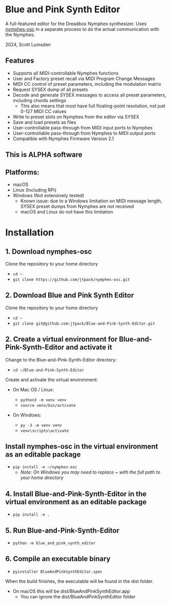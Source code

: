 # Blue and Pink Synth Editor
A full-featured editor for the Dreadbox Nymphes synthesizer. 
Uses [nymphes-osc](https://github.com/jtpack/nymphes-osc) in a separate process to do the actual communication with the Nymphes.

2024, Scott Lumsden

## Features

- Supports all MIDI-controllable Nymphes functions
- User and Factory preset recall via MIDI Program Change Messages
- MIDI CC control of preset parameters, including the modulation matrix
- Request SYSEX dump of all presets
- Decode and generate SYSEX messages to access all preset parameters, including chords settings
  - This also means that most have full floating-point resolution, not just 0-127 MIDI CC values
- Write to preset slots on Nymphes from the editor via SYSEX
- Save and load presets as files
- User-controllable pass-through from MIDI input ports to Nymphes
- User-controllable pass-through from Nymphes to MIDI output ports
- Compatible with Nymphes Firmware Version 2.1


## This is ALPHA software

## Platforms:
- macOS
- Linux (Including RPi)
- Windows (Not extensively tested)
  - Known issue: due to a Windows limitation on MIDI message length, SYSEX preset dumps from Nymphes are not received
  - macOS and Linux do not have this limitation

  
# Installation

## 1. Download nymphes-osc

Clone the repository to your home directory
- `cd ~`
- `git clone https://github.com/jtpack/nymphes-osc.git`

## 2. Download Blue and Pink Synth Editor
Clone the repository to your home directory
- `cd ~`
- `git clone git@github.com:jtpack/Blue-and-Pink-Synth-Editor.git`

## 2. Create a virtual environment for Blue-and-Pink-Synth-Editor and activate it
Change to the Blue-and-Pink-Synth-Editor directory:
  - `cd ~/Blue-and-Pink-Synth-Editor`

Create and activate the virtual environment:
- On Mac OS / Linux:
  - `python3 -m venv venv`
  - `source venv/bin/activate`

- On Windows:
  - `py -3 -m venv venv`
  - `venv\scripts\activate`

## Install nymphes-osc in the virtual environment as an editable package
  - `pip install -e ~/nymphes-osc`
    - _Note: On Windows you may need to replace ~ with the full path to your home directory_

## 4. Install Blue-and-Pink-Synth-Editor in the virtual environment as an editable package
- `pip install -e .`

## 5. Run Blue-and-Pink-Synth-Editor
- `python -m blue_and_pink_synth_editor`

## 6. Compile an executable binary
-   `pyinstaller BlueAndPinkSynthEditor.spec`

When the build finishes, the executable will be found in the dist folder.
- On macOS this will be dist/BlueAndPinkSynthEditor.app
  - You can ignore the dist/BlueAndPinkSynthEditor folder
